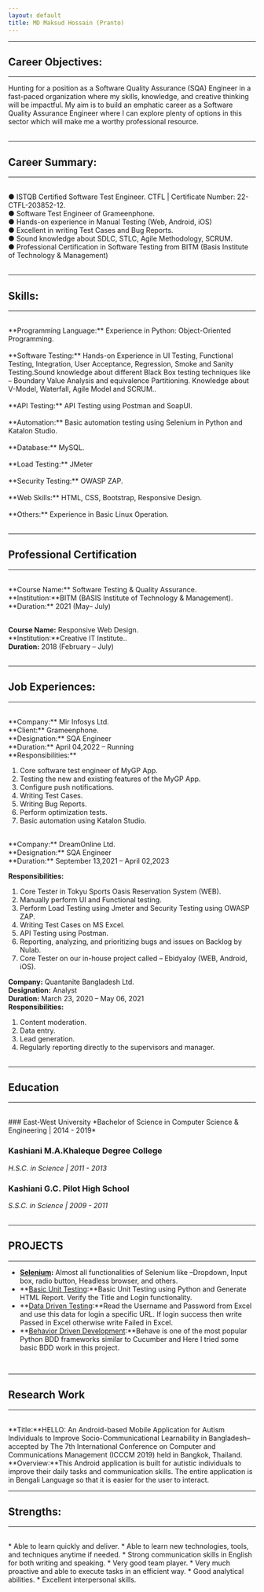 ```yaml
---
layout: default
title: MD Maksud Hossain (Pranto)
---
```

---
## Career Objectives:
---
Hunting for a position as a Software Quality Assurance (SQA) Engineer in a fast-paced organization where my skills, knowledge, and creative thinking will be impactful. My aim is to build an emphatic career as a Software Quality Assurance Engineer where I can explore plenty of options in this sector which will make me a worthy professional resource.<br><br>


---
## Career Summary:
---
<br>
● ISTQB Certified Software Test Engineer. CTFL | Certificate Number: 22-CTFL-203852-12.<br>
● Software Test Engineer of Grameenphone.<br>
● Hands-on experience in Manual Testing (Web, Android, iOS)<br>
● Excellent in writing Test Cases and Bug Reports.<br>
● Sound knowledge about SDLC, STLC, Agile Methodology, SCRUM.<br>
● Professional Certification in Software Testing from BITM (Basis Institute of Technology & Management)<br><br>

---
## Skills:
---
<br>
**Programming Language:** Experience in Python: Object-Oriented Programming.<br><br>
**Software Testing:** Hands-on Experience in UI Testing, Functional Testing, Integration, User
Acceptance, Regression, Smoke and Sanity Testing.Sound knowledge about different Black Box testing techniques like – Boundary Value Analysis and equivalence Partitioning. Knowledge about V-Model, Waterfall, Agile Model and SCRUM..<br><br>
**API Testing:** API Testing using Postman and SoapUI.<br><br>
**Automation:** Basic automation testing using Selenium in Python and Katalon Studio.<br><br>
**Database:** MySQL.<br><br>
**Load Testing:** JMeter <br><br>
**Security Testing:** OWASP ZAP.<br><br>
**Web Skills:** HTML, CSS, Bootstrap, Responsive Design.<br><br>
**Others:** Experience in Basic Linux Operation. 
<br><br>

---
## Professional Certification
---
<br>
**Course Name:** Software Testing & Quality Assurance.<br>
**Institution:**BITM (BASIS Institute of Technology & Management).<br>
**Duration:** 2021 (May– July)<br><br>

**Course Name:** Responsive Web Design.<br>
**Institution:**Creative IT Institute..<br>
**Duration:** 2018 (February – July)
<br><br>

---
## Job Experiences:
---

<br>
**Company:** Mir Infosys Ltd.<br>
**Client:** Grameenphone.<br>
**Designation:** SQA Engineer<br>
**Duration:** April 04,2022 – Running<br>
**Responsibilities:**

1. Core software test engineer of MyGP App.<br>
2. Testing the new and existing features of the MyGP App.<br>
3. Configure push notifications.<br>
4. Writing Test Cases.<br>
5. Writing Bug Reports.<br>
6. Perform optimization tests.<br>
7. Basic automation using Katalon Studio.<br>

<br>
**Company:** DreamOnline Ltd.<br>
**Designation:** SQA Engineer<br>
**Duration:** September 13,2021 – April 02,2023<br>

**Responsibilities:**
1. Core Tester in Tokyu Sports Oasis Reservation System (WEB).<br>
2. Manually perform UI and Functional testing.<br>
3. Perform Load Testing using Jmeter and Security Testing using OWASP ZAP.<br>
4. Writing Test Cases on MS Excel.<br>
5. API Testing using Postman.<br>
6. Reporting, analyzing, and prioritizing bugs and issues on Backlog by Nulab.<br>
7. Core Tester on our in-house project called – Ebidyaloy (WEB, Android, iOS).<br>

**Company:** Quantanite Bangladesh Ltd.<br>
**Designation:** Analyst<br>
**Duration:** March 23, 2020 – May 06, 2021<br>
**Responsibilities:**

1. Content moderation.<br>
2. Data entry.<br>
3. Lead generation.<br>
4. Regularly reporting directly to the supervisors and manager.<br><br>

---
## Education
---
<br>
### East-West University
*Bachelor of Science in Computer Science & Engineering | 2014 - 2019*  


### Kashiani M.A.Khaleque Degree College
*H.S.C. in Science | 2011 - 2013*  

### Kashiani G.C. Pilot High School
*S.S.C. in Science | 2009 - 2011*  
<br />

---
## PROJECTS
---
* **[Selenium](https://github.com/maksudpranto/Selenium_Using_Python):** Almost all functionalities of Selenium like –Dropdown, Input box, radio button, Headless browser, and others.
* **[Basic Unit Testing](https://github.com/maksudpranto/unittest_html_report_generation):**Basic Unit Testing using Python and Generate HTML Report. Verify the Title and Login functionality.
* **[Data Driven Testing](https://github.com/maksudpranto/data_driven_test):**Read the Username and Password from Excel and use this data for login a specific URL. If login success then write Passed in Excel otherwise write Failed in Excel.
* **[Behavior Driven Development](https://github.com/maksudpranto/Behaviour_Driven_Development):**Behave is one of the most popular Python BDD frameworks similar to Cucumber and Here I tried some basic BDD work in this project.

<br />
  
---
## Research Work  
---
<br>
**Title:**HELLO: An Android-based Mobile Application for Autism Individuals to Improve Socio-Communicational Learnability in Bangladesh– accepted by The 7th International Conference on Computer and Communications Management (ICCCM 2019) held in Bangkok, Thailand. <br>
**Overview:**This Android application is built for autistic individuals to improve their daily tasks and communication skills. The entire application is in Bengali Language so that it is easier for the user to interact.<br>

---
## Strengths:
---

<br>
* Able to learn quickly and deliver.
* Able to learn new technologies, tools, and techniques anytime if needed.
* Strong communication skills in English for both writing and speaking.
* Very good team player.
* Very much proactive and able to execute tasks in an efficient way.
* Good analytical abilities.
* Excellent interpersonal skills.
